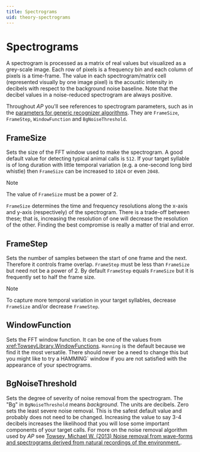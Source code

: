 ```yaml
---
title: Spectrograms
uid: theory-spectrograms
---
```


# Spectrograms

A spectrogram is processed as a matrix of real values but visualized as a grey-scale image. Each row of pixels is a
frequency bin and each column of pixels is a time-frame. The value in each spectrogram/matrix cell (represented visually
by one image pixel) is the acoustic intensity in decibels with respect to the background noise baseline. Note that the
decibel values in a noise-reduced spectrogram are always positive.

Throughout _AP_ you'll see references to spectrogram parameters, such as in the
[parameters for generic recognizer algorithms](xref:AnalysisPrograms.Recognizers.Base.CommonParameters).
They are `FrameSize`, `FrameStep`, `WindowFunction` and `BgNoiseThreshold`.

## FrameSize

Sets the size of the FFT window used to make the spectrogram. A good default value for detecting typical animal calls
is `512`. If your target syllable is of long duration with little temporal variation (e.g. a one-second long bird
whistle) then `FrameSize` can be increased to `1024` or even `2048`.

> [!NOTE]
> The value of `FrameSize` must be a power of 2.

`FrameSize` determines the time and frequency resolutions along the x-axis and y-axis (respectively) of the spectrogram.
There is a trade-off between these; that is, increasing the resolution of one will decrease the resolution of the other.
Finding the best compromise is really a matter of trial and error.  

## FrameStep

Sets the number of samples between the start of one frame and the next. Therefore it controls frame overlap.
`FrameStep` must be less than `FrameSize` but need not be a power of 2. By default `FrameStep` equals `FrameSize` but
it is frequently set to half the frame size.

> [!NOTE]
> To capture more temporal variation in your target syllables, decrease `FrameSize` and/or decrease `FrameStep`.

## WindowFunction

Sets the FFT window function. It can be one of the values from <xref:TowseyLibrary.WindowFunctions>. `Hanning` is the
default because we find it the most versatile. There should never be a need to change this but you might like to try a 
HAMMING` window if you are not satisfied with the appearance of your spectrograms.

## BgNoiseThreshold

Sets the degree of severity of noise removal from the spectrogram. The "Bg" in `BgNoiseThreshold` means *background*.
The units are decibels. Zero sets the least severe noise removal. This is the safest default value and probably does
not need to be changed. Increasing the value to say 3-4 decibels increases the likelihood that you will lose some
important components of your target calls. For more on the noise removal algorithm used by _AP_ see
[Towsey, Michael W. (2013) Noise removal from wave-forms and spectrograms derived from natural recordings of the environment.](https://eprints.qut.edu.au/61399/).
